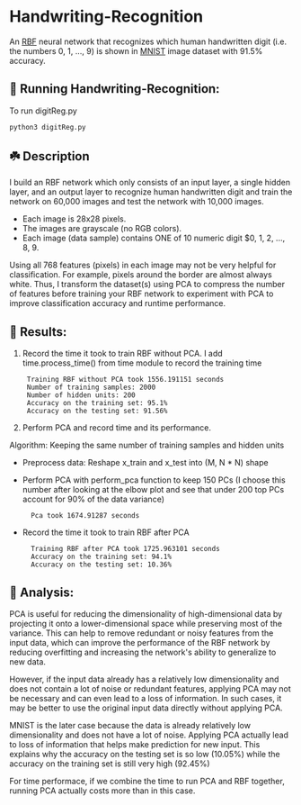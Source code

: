 # Handwriting-Recognition
An <a href="https://towardsdatascience.com/radial-basis-function-neural-network-simplified-6f26e3d5e04d">RBF</a> neural network that recognizes which human handwritten digit (i.e. the numbers 0, 1, ..., 9) is shown in <a href="http://yann.lecun.com/exdb/mnist/">MNIST</a> image dataset with 91.5% accuracy.

## 🚀 Running Handwriting-Recognition:
To run digitReg.py

```sh
python3 digitReg.py
```

## ☘️ Description
I build an RBF network which only consists of an input layer, a single hidden layer, and an output layer to recognize human handwritten digit and train the network on 60,000 images and test the network with 10,000 images. 
- Each image is 28x28 pixels.
- The images are grayscale (no RGB colors).
- Each image (data sample) contains ONE of 10 numeric digit $0, 1, 2, ..., 8, 9.

Using all 768 features (pixels) in each image may not be very helpful for classification. For example, pixels around the border are almost always white. Thus, I transform the dataset(s) using PCA to compress the number of features before training your RBF network to experiment with PCA to improve classification accuracy and runtime performance.

## 👀 Results:
1. Record the time it took to train RBF without PCA. I add time.process_time() from time module to record the training time

        Training RBF without PCA took 1556.191151 seconds
        Number of training samples: 2000
        Number of hidden units: 200
        Accuracy on the training set: 95.1% 
        Accuracy on the testing set: 91.56% 

2. Perform PCA and record time and its performance.

Algorithm: Keeping the same number of training samples and hidden units

- Preprocess data: Reshape x_train and x_test into (M, N * N) shape
- Perform PCA with perform_pca function to keep 150 PCs (I choose this number after looking at the elbow plot and see that under 200 top PCs account for 90% of the data variance)
        
        Pca took 1674.91287 seconds
        
- Record the time it took to train RBF after PCA

        Training RBF after PCA took 1725.963101 seconds
        Accuracy on the training set: 94.1% 
        Accuracy on the testing set: 10.36% 

## 📝 Analysis:

PCA is useful for reducing the dimensionality of high-dimensional data by projecting it onto a lower-dimensional space while preserving most of the variance. This can help to remove redundant or noisy features from the input data, which can improve the performance of the RBF network by reducing overfitting and increasing the network's ability to generalize to new data.

However, if the input data already has a relatively low dimensionality and does not contain a lot of noise or redundant features, applying PCA may not be necessary and can even lead to a loss of information. In such cases, it may be better to use the original input data directly without applying PCA.

MNIST is the later case because the data is already relatively low dimensionality and does not have a lot of noise. Applying PCA actually lead to loss of information that helps make prediction for new input. This explains why the accuracy on the testing set is so low (10.05%) while the accuracy on the training set is still very high (92.45%)

For time performace, if we combine the time to run PCA and RBF together, running PCA actually costs more than in this case. 
